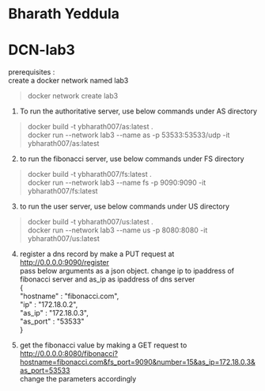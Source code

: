 # Bharath Yeddula
# DCN-lab3  

prerequisites :  
create a docker network named lab3  
> docker network create lab3  

1. To run the authoritative server, use below commands under AS directory  
> docker build -t ybharath007/as:latest .  
> docker run --network lab3 --name as -p 53533:53533/udp -it ybharath007/as:latest  

2. to run the fibonacci server, use below commands under FS directory  
> docker build -t ybharath007/fs:latest .  
> docker run --network lab3 --name fs -p 9090:9090 -it ybharath007/fs:latest  

3. to run the user server, use below commands under US directory  
> docker build -t ybharath007/us:latest .  
> docker run --network lab3 --name us -p 8080:8080 -it ybharath007/us:latest  

4. register a dns record by make a PUT request at http://0.0.0.0:9090/register  
pass below arguments as a json object. change ip to ipaddress of fibonacci server and as_ip as ipaddress of dns server  
{  
"hostname" : "fibonacci.com",  
"ip" : "172.18.0.2",  
"as_ip" : "172.18.0.3",  
"as_port" : "53533"  
}  

5. get the fibonacci value by making a GET request to http://0.0.0.0:8080/fibonacci?hostname=fibonacci.com&fs_port=9090&number=15&as_ip=172.18.0.3&as_port=53533  
change the parameters accordingly  
